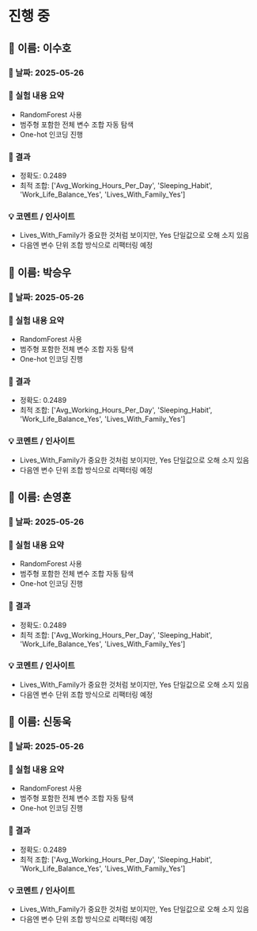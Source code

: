 # 진행 중

## 👤 이름: 이수호

### 📅 날짜: 2025-05-26

### 🧪 실험 내용 요약
- RandomForest 사용
- 범주형 포함한 전체 변수 조합 자동 탐색
- One-hot 인코딩 진행

### 🎯 결과
- 정확도: 0.2489
- 최적 조합: ['Avg_Working_Hours_Per_Day', 'Sleeping_Habit', 'Work_Life_Balance_Yes', 'Lives_With_Family_Yes']

### 💡 코멘트 / 인사이트
- Lives_With_Family가 중요한 것처럼 보이지만, Yes 단일값으로 오해 소지 있음
- 다음엔 변수 단위 조합 방식으로 리팩터링 예정




## 👤 이름: 박승우

### 📅 날짜: 2025-05-26

### 🧪 실험 내용 요약
- RandomForest 사용
- 범주형 포함한 전체 변수 조합 자동 탐색
- One-hot 인코딩 진행

### 🎯 결과
- 정확도: 0.2489
- 최적 조합: ['Avg_Working_Hours_Per_Day', 'Sleeping_Habit', 'Work_Life_Balance_Yes', 'Lives_With_Family_Yes']

### 💡 코멘트 / 인사이트
- Lives_With_Family가 중요한 것처럼 보이지만, Yes 단일값으로 오해 소지 있음
- 다음엔 변수 단위 조합 방식으로 리팩터링 예정




## 👤 이름: 손영훈

### 📅 날짜: 2025-05-26

### 🧪 실험 내용 요약
- RandomForest 사용
- 범주형 포함한 전체 변수 조합 자동 탐색
- One-hot 인코딩 진행

### 🎯 결과
- 정확도: 0.2489
- 최적 조합: ['Avg_Working_Hours_Per_Day', 'Sleeping_Habit', 'Work_Life_Balance_Yes', 'Lives_With_Family_Yes']

### 💡 코멘트 / 인사이트
- Lives_With_Family가 중요한 것처럼 보이지만, Yes 단일값으로 오해 소지 있음
- 다음엔 변수 단위 조합 방식으로 리팩터링 예정




## 👤 이름: 신동욱

### 📅 날짜: 2025-05-26

### 🧪 실험 내용 요약
- RandomForest 사용
- 범주형 포함한 전체 변수 조합 자동 탐색
- One-hot 인코딩 진행

### 🎯 결과
- 정확도: 0.2489
- 최적 조합: ['Avg_Working_Hours_Per_Day', 'Sleeping_Habit', 'Work_Life_Balance_Yes', 'Lives_With_Family_Yes']

### 💡 코멘트 / 인사이트
- Lives_With_Family가 중요한 것처럼 보이지만, Yes 단일값으로 오해 소지 있음
- 다음엔 변수 단위 조합 방식으로 리팩터링 예정
